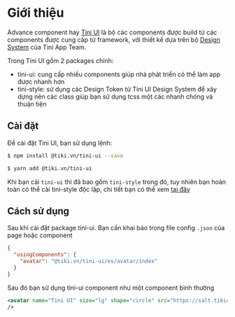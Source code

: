 # Giới thiệu

Advance component hay [Tini UI](https://github.com/tikivn/tini-ui) là bộ các components được build từ các components được cung cấp từ framework, với thiết kế dựa trên bộ [Design System](/docs/design/overview) của Tini App Team.

Trong Tini UI gồm 2 packages chính:
- tini-ui: cung cấp nhiều components giúp nhà phát triển có thể làm app được nhanh hơn
- tini-style: sử dụng các Design Token từ Tini UI Design System để xây dựng nên các class giúp bạn sử dụng tcss một các nhanh chóng và thuận tiện

## Cài đặt

Để cài đặt Tini UI, bạn sử dụng lệnh:

```bash title="Với npm"
$ npm install @tiki.vn/tini-ui --save
```

```bash title="Hoặc yarn"
$ yarn add @tiki.vn/tini-ui
```

Khi bạn cài `tini-ui` thì đã bao gồm `tini-style` trong đó, tuy nhiên bạn hoàn toàn có thể cài tini-style độc lập, chi tiết bạn có thể xem [tại đây](/docs/component/advance/styling/concept/install)


## Cách sử dụng

Sau khi cài đặt package tini-ui. Bạn cần khai báo trong file config `.json` của page hoặc component

```json title=index.json
{
  "usingComponents": {
    "avatar": "@tiki.vn/tini-ui/es/avatar/index"
  }
}
```

Sau đó bạn sử dụng tini-ui component như một component bình thường

```xml title=index.txml
<avatar name="Tini UI" size="lg" shape="circle" src="https://salt.tikicdn.com/ts/miniapp/d6/21/86/89cc2b8a2f930bb5f0f269c0374a3230.png"/>
/>
```
